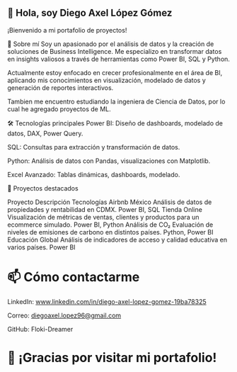 ## 👋 Hola, soy Diego Axel López Gómez
¡Bienvenido a mi portafolio de proyectos!

🚀 Sobre mí
Soy un apasionado por el análisis de datos y la creación de soluciones de Business Intelligence. Me especializo en transformar datos en insights valiosos a través de herramientas como Power BI, SQL y Python.

Actualmente estoy enfocado en crecer profesionalmente en el área de BI, aplicando mis conocimientos en visualización, modelado de datos y generación de reportes interactivos.

Tambien me encuentro estudiando la ingeniera de Ciencia de Datos, por lo cual he agregado proyectos de ML.

🛠️ Tecnologías principales
Power BI: Diseño de dashboards, modelado de datos, DAX, Power Query.

SQL: Consultas para extracción y transformación de datos.

Python: Análisis de datos con Pandas, visualizaciones con Matplotlib.

Excel Avanzado: Tablas dinámicas, dashboards, modelado.

📂 Proyectos destacados

Proyecto	Descripción	Tecnologías
Airbnb México	Análisis de datos de propiedades y rentabilidad en CDMX.	Power BI, SQL
Tienda Online	Visualización de métricas de ventas, clientes y productos para un ecommerce simulado.	Power BI, Python
Análisis de CO₂	Evaluación de niveles de emisiones de carbono en distintos países.	Python, Power BI
Educación Global	Análisis de indicadores de acceso y calidad educativa en varios países.	Power BI

# 📫 Cómo contactarme
LinkedIn: www.linkedin.com/in/diego-axel-lopez-gomez-19ba78325

Correo: diegoaxel.lopez96@gmail.com

GitHub: Floki-Dreamer

# 🚀 ¡Gracias por visitar mi portafolio!

